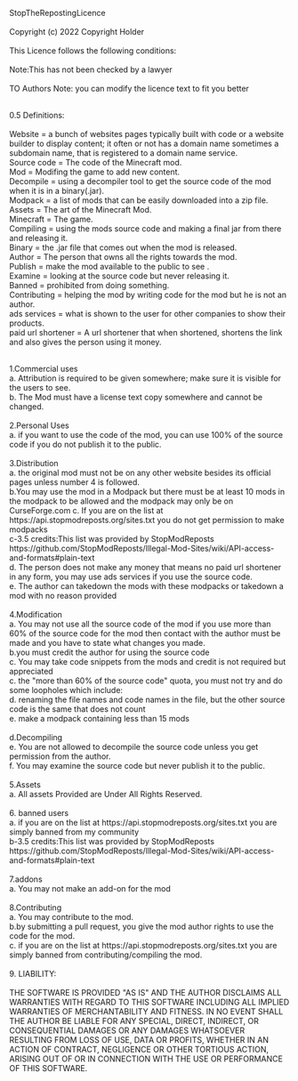 StopTheRepostingLicence<br>
<br>
Copyright (c) 2022 Copyright Holder<br>
<br>
This Licence follows the following conditions:<br>
<br>
Note:This has not been checked by a lawyer<br>
<br>
TO Authors Note: you can modify the licence text to fit you better<br>
<br>

0.5 Definitions:<br>
<br>
Website = a bunch of websites pages typically built with code or a website builder to display content; it often or not has a domain name sometimes a subdomain name, that is registered to a domain name service.<br>
Source code = The code of the Minecraft mod.<br>
Mod = Modifing the game to add new content.<br>
Decompile = using a decompiler tool to get the source code of the mod when it is in a binary(.jar).<br>
Modpack = a list of mods that can be easily downloaded into a zip file.<br>
Assets = The art of the Minecraft Mod.<br>
Minecraft = The game.<br>
Compiling = using the mods source code and making a final jar from there and releasing it.<br>
Binary = the .jar file that comes out when the mod is released.<br>
Author = The person that owns all the rights towards the mod.<br>
Publish = make the mod available to the public to see .<br>
Examine = looking at the source code but never releasing it.<br>
Banned = prohibited from doing something.<br>
Contributing = helping the mod by writing code for the mod but he is not an author.<br>
ads services = what is shown to the user for other companies to show their products.<br>
paid url shortener = A url shortener that when shortened, shortens the link and also gives the person using it money.<br>
  
<br>
1.Commercial uses<br>
 a. Attribution is required to be given somewhere; make sure it is visible for the users to see.<br>
 b. The Mod must have a license text copy somewhere and cannot be changed.<br>
 <br>
2.Personal Uses<br>
 a. if you want to use the code of the mod, you can use 100% of the source code if you do not publish it to the public.<br>
 <br>
3.Distribution<br>
 a. the original mod must not be on any other website besides its official pages unless number 4 is followed.<br>
 b.You may use the mod in a Modpack but there must be at least 10 mods in the modpack to be allowed and the modpack may only be on CurseForge.com  c. If you are on the list at https://api.stopmodreposts.org/sites.txt you do not get permission to make modpacks<br>
   c-3.5 credits:This list was provided by StopModReposts https://github.com/StopModReposts/Illegal-Mod-Sites/wiki/API-access-and-formats#plain-text<br>
 d. The person does not make any money that means no paid url shortener in any form, you may use ads services if you use the source code.<br>
 e. The author can takedown the mods with these modpacks or takedown a mod with no reason provided<br>
  <br>
4.Modification<br>
 a. You may not use all the source code of the mod if you use more than 60% of the source code for the mod then contact with the author must be made and you have to state what changes you made.<br>
 b.you must credit the author for using the source code<br>
 c. You may take code snippets from the mods and credit is not required but appreciated<br>
 c. the "more than 60% of the source code" quota, you must not try and do some loopholes which include:<br>
   d. renaming the file names and code names in the file, but the other source code is the same that does not count<br>
   e. make a modpack containing less than 15 mods<br>
   <br>
 d.Decompiling<br>
   e. You are not allowed to decompile the source code unless you get permission from the author.<br>
   f. You may examine the source code but never publish it to the public.<br>
 <br>
5.Assets<br>
 a. All assets Provided are Under All Rights Reserved.<br>
 
 <br>
6. banned users<br>
   a. if you are on the list at https://api.stopmodreposts.org/sites.txt you are simply banned from my community<br>
   b-3.5 credits:This list was provided by StopModReposts https://github.com/StopModReposts/Illegal-Mod-Sites/wiki/API-access-and-formats#plain-text<br>
   
  <br>
7.addons<br>
a. You may not make an add-on for the mod<br>
<br>
8.Contributing<br>
a. You may contribute to the mod.<br>
b.by submitting a pull request, you give the mod author rights to use the code for the mod.<br>
c. if you are on the list at https://api.stopmodreposts.org/sites.txt you are simply banned from contributing/compiling the mod.<br>
  <br>
9. LIABILITY:<br>
<br>
THE SOFTWARE IS PROVIDED "AS IS" AND THE AUTHOR DISCLAIMS ALL WARRANTIES WITH
REGARD TO THIS SOFTWARE INCLUDING ALL IMPLIED WARRANTIES OF MERCHANTABILITY
AND FITNESS. IN NO EVENT SHALL THE AUTHOR BE LIABLE FOR ANY SPECIAL, DIRECT,
INDIRECT, OR CONSEQUENTIAL DAMAGES OR ANY DAMAGES WHATSOEVER RESULTING FROM
LOSS OF USE, DATA OR PROFITS, WHETHER IN AN ACTION OF CONTRACT, NEGLIGENCE OR
OTHER TORTIOUS ACTION, ARISING OUT OF OR IN CONNECTION WITH THE USE OR
PERFORMANCE OF THIS SOFTWARE.
